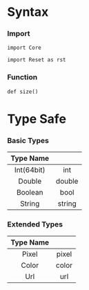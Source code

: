 # Syntax

### Import
```
import Core
```

```
import Reset as rst
```

### Function
```
def size()
```

# Type Safe

### Basic Types
| Type Name |     |
|:---------:|:---:|
| Int(64bit)| int |
| Double    | double|
| Boolean   | bool |
| String    | string |


### Extended Types
| Type Name |    |
|:---------:|:----:|
| Pixel     | pixel |
| Color     | color |
| Url       | url|
